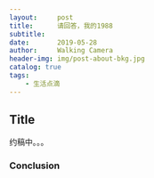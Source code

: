 ```yaml
---
layout:     post
title:      请回答，我的1988
subtitle:   
date:       2019-05-28
author:     Walking Camera
header-img: img/post-about-bkg.jpg
catalog: true
tags:
    - 生活点滴
---
```

## Title
约稿中。。。
### Conclusion
